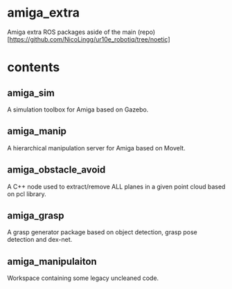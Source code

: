 # amiga_extra

Amiga extra ROS packages aside of the main (repo) [https://github.com/NicoLingg/ur10e_robotiq/tree/noetic]

# contents

## amiga_sim

A simulation toolbox for Amiga based on Gazebo.

## amiga_manip

A hierarchical manipulation server for Amiga based on MoveIt. 

## amiga_obstacle_avoid

A C++ node used to extract/remove ALL planes in a given point cloud based on pcl library.

## amiga_grasp

A grasp generator package based on object detection, grasp pose detection and dex-net.

## amiga_manipulaiton

Workspace containing some legacy uncleaned code.
